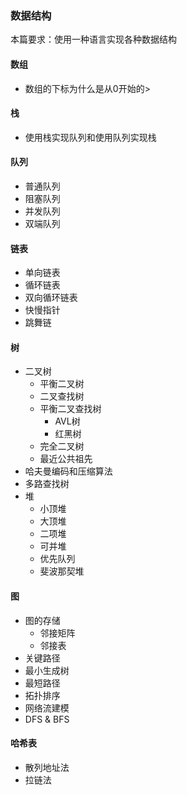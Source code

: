 ### 数据结构

本篇要求：使用一种语言实现各种数据结构

#### 数组

- 数组的下标为什么是从0开始的>

#### 栈

- 使用栈实现队列和使用队列实现栈

#### 队列

- 普通队列
- 阻塞队列
- 并发队列
- 双端队列

#### 链表

- 单向链表
- 循环链表
- 双向循环链表
- 快慢指针
- 跳舞链

#### 树

- 二叉树
  - 平衡二叉树
  - 二叉查找树
  - 平衡二叉查找树
    - AVL树
    - 红黑树
  - 完全二叉树
  - 最近公共祖先
- 哈夫曼编码和压缩算法
- 多路查找树
- 堆
  - 小顶堆
  - 大顶堆
  - 二项堆
  - 可并堆
  - 优先队列
  - 斐波那契堆

#### 图

- 图的存储
  - 邻接矩阵
  - 邻接表
- 关键路径
- 最小生成树
- 最短路径
- 拓扑排序
- 网络流建模
- DFS & BFS

#### 哈希表

- 散列地址法
- 拉链法
